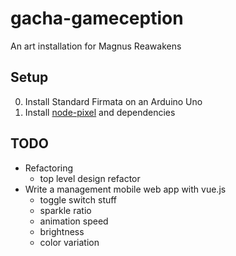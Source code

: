 # gacha-gameception

An art installation for Magnus Reawakens

## Setup
0. Install Standard Firmata on an Arduino Uno
0. Install [node-pixel](https://github.com/ajfisher/node-pixel) and dependencies

## TODO

- Refactoring
  - top level design refactor
- Write a management mobile web app with vue.js
  - toggle switch stuff
  - sparkle ratio
  - animation speed
  - brightness
  - color variation